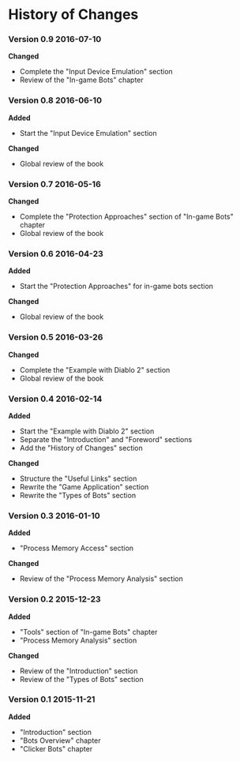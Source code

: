 # History of Changes

### Version 0.9		2016-07-10
**Changed**
* Complete the "Input Device Emulation" section
* Review of the "In-game Bots" chapter

### Version 0.8		2016-06-10
**Added**
* Start the "Input Device Emulation" section

**Changed**
* Global review of the book

### Version 0.7		2016-05-16
**Changed**
* Complete the "Protection Approaches" section of "In-game Bots" chapter
* Global review of the book

### Version 0.6		2016-04-23
**Added**
* Start the "Protection Approaches" for in-game bots section

**Changed**
* Global review of the book

### Version 0.5		2016-03-26
**Changed**
* Complete the "Example with Diablo 2" section
* Global review of the book

### Version 0.4		2016-02-14
**Added**
* Start the "Example with Diablo 2" section
* Separate the "Introduction" and "Foreword" sections
* Add the "History of Changes" section

**Changed**
* Structure the "Useful Links" section
* Rewrite the "Game Application" section
* Rewrite the "Types of Bots" section

### Version 0.3		2016-01-10
**Added**
* "Process Memory Access" section

**Changed**
* Review of the "Process Memory Analysis" section

### Version 0.2		2015-12-23
**Added**
* "Tools" section of "In-game Bots" chapter
* "Process Memory Analysis" section

**Changed**
* Review of the "Introduction" section
* Review of the "Types of Bots" section

### Version 0.1		2015-11-21
**Added**
* "Introduction" section
* "Bots Overview" chapter
* "Clicker Bots" chapter
